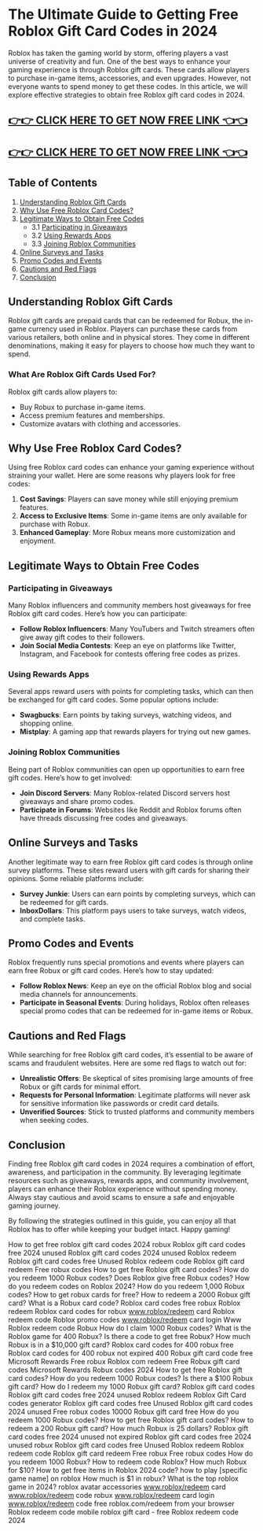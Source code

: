 # The Ultimate Guide to Getting Free Roblox Gift Card Codes in 2024

Roblox has taken the gaming world by storm, offering players a vast universe of creativity and fun. One of the best ways to enhance your gaming experience is through Roblox gift cards. These cards allow players to purchase in-game items, accessories, and even upgrades. However, not everyone wants to spend money to get these codes. In this article, we will explore effective strategies to obtain free Roblox gift card codes in 2024.

[👉👉 CLICK HERE TO GET NOW FREE LINK 👈👈](https://todaylink.site/freegiftcard/)
--
[👉👉 CLICK HERE TO GET NOW FREE LINK 👈👈](https://todaylink.site/freegiftcard/)
--



## Table of Contents

1. [Understanding Roblox Gift Cards](#understanding-roblox-gift-cards)
2. [Why Use Free Roblox Card Codes?](#why-use-free-roblox-card-codes)
3. [Legitimate Ways to Obtain Free Codes](#legitimate-ways-to-obtain-free-codes)
   - 3.1 [Participating in Giveaways](#participating-in-giveaways)
   - 3.2 [Using Rewards Apps](#using-rewards-apps)
   - 3.3 [Joining Roblox Communities](#joining-roblox-communities)
4. [Online Surveys and Tasks](#online-surveys-and-tasks)
5. [Promo Codes and Events](#promo-codes-and-events)
6. [Cautions and Red Flags](#cautions-and-red-flags)
7. [Conclusion](#conclusion)

## Understanding Roblox Gift Cards

Roblox gift cards are prepaid cards that can be redeemed for Robux, the in-game currency used in Roblox. Players can purchase these cards from various retailers, both online and in physical stores. They come in different denominations, making it easy for players to choose how much they want to spend. 

### What Are Roblox Gift Cards Used For?

Roblox gift cards allow players to:

- Buy Robux to purchase in-game items.
- Access premium features and memberships.
- Customize avatars with clothing and accessories.

## Why Use Free Roblox Card Codes?

Using free Roblox card codes can enhance your gaming experience without straining your wallet. Here are some reasons why players look for free codes:

1. **Cost Savings**: Players can save money while still enjoying premium features.
2. **Access to Exclusive Items**: Some in-game items are only available for purchase with Robux.
3. **Enhanced Gameplay**: More Robux means more customization and enjoyment.

## Legitimate Ways to Obtain Free Codes

### Participating in Giveaways

Many Roblox influencers and community members host giveaways for free Roblox gift card codes. Here’s how you can participate:

- **Follow Roblox Influencers**: Many YouTubers and Twitch streamers often give away gift codes to their followers.
- **Join Social Media Contests**: Keep an eye on platforms like Twitter, Instagram, and Facebook for contests offering free codes as prizes.

### Using Rewards Apps

Several apps reward users with points for completing tasks, which can then be exchanged for gift card codes. Some popular options include:

- **Swagbucks**: Earn points by taking surveys, watching videos, and shopping online.
- **Mistplay**: A gaming app that rewards players for trying out new games.

### Joining Roblox Communities

Being part of Roblox communities can open up opportunities to earn free gift codes. Here’s how to get involved:

- **Join Discord Servers**: Many Roblox-related Discord servers host giveaways and share promo codes.
- **Participate in Forums**: Websites like Reddit and Roblox forums often have threads discussing free codes and giveaways.

## Online Surveys and Tasks

Another legitimate way to earn free Roblox gift card codes is through online survey platforms. These sites reward users with gift cards for sharing their opinions. Some reliable platforms include:

- **Survey Junkie**: Users can earn points by completing surveys, which can be redeemed for gift cards.
- **InboxDollars**: This platform pays users to take surveys, watch videos, and complete tasks.

## Promo Codes and Events

Roblox frequently runs special promotions and events where players can earn free Robux or gift card codes. Here’s how to stay updated:

- **Follow Roblox News**: Keep an eye on the official Roblox blog and social media channels for announcements.
- **Participate in Seasonal Events**: During holidays, Roblox often releases special promo codes that can be redeemed for in-game items or Robux.

## Cautions and Red Flags

While searching for free Roblox gift card codes, it’s essential to be aware of scams and fraudulent websites. Here are some red flags to watch out for:

- **Unrealistic Offers**: Be skeptical of sites promising large amounts of free Robux or gift cards for minimal effort.
- **Requests for Personal Information**: Legitimate platforms will never ask for sensitive information like passwords or credit card details.
- **Unverified Sources**: Stick to trusted platforms and community members when seeking codes.

## Conclusion

Finding free Roblox gift card codes in 2024 requires a combination of effort, awareness, and participation in the community. By leveraging legitimate resources such as giveaways, rewards apps, and community involvement, players can enhance their Roblox experience without spending money. Always stay cautious and avoid scams to ensure a safe and enjoyable gaming journey. 

By following the strategies outlined in this guide, you can enjoy all that Roblox has to offer while keeping your budget intact. Happy gaming!

How to get free roblox gift card codes 2024 robux Roblox gift card codes free 2024 unused Roblox gift card codes 2024 unused Roblox redeem Roblox gift card codes free Unused Roblox redeem code Roblox gift card redeem Free robux codes How to get free Roblox gift card codes? How do you redeem 1000 Robux codes? Does Roblox give free Robux codes? How do you redeem codes on Roblox 2024? How do you redeem 1,000 Robux codes? How to get robux cards for free? How to redeem a 2000 Robux gift card? What is a Robux card code? Roblox card codes free robux Roblox redeem Roblox card codes for robux www.roblox/redeem card Roblox redeem code Roblox promo codes www.roblox/redeem card login Www Roblox redeem code Robux How do I claim 1000 Robux codes? What is the Roblox game for 400 Robux? Is there a code to get free Robux? How much Robux is in a $10,000 gift card? Roblox card codes for 400 robux free Roblox card codes for 400 robux not expired 400 Robux gift card code free Microsoft Rewards Free robux Roblox com redeem Free Robux gift card codes Microsoft Rewards Robux codes 2024 How to get free Roblox gift card codes? How do you redeem 1000 Robux codes? Is there a $100 Robux gift card? How do I redeem my 1000 Robux gift card? Roblox gift card codes Roblox gift card codes free 2024 unused Roblox redeem Roblox Gift Card codes generator Roblox gift card codes free Unused Roblox gift card codes 2024 unused Free robux codes 10000 Robux gift card free How do you redeem 1000 Robux codes? How to get free Roblox gift card codes? How to redeem a 200 Robux gift card? How much Robux is 25 dollars? Roblox gift card codes free 2024 unused not expired Roblox gift card codes free 2024 unused robux Roblox gift card codes free Unused Roblox redeem Roblox redeem code Roblox gift card redeem Free robux Free robux codes How do you redeem 1000 Robux? How to redeem code Roblox? How much Robux for $10? How to get free items in Roblox 2024 code? how to play [specific game name] on roblox How much is $1 in robux? What is the top roblox game in 2024? roblox avatar accessories www.roblox/redeem card www.roblox/redeem code robux www.roblox/redeem card login www.roblox/redeem code free roblox.com/redeem from your browser Roblox redeem code mobile roblox gift card - free Roblox redeem code 2024
